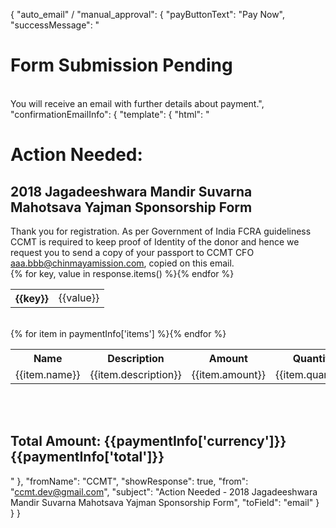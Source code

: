 {
  "auto_email" / "manual_approval": {
    "payButtonText": "Pay Now",
    "successMessage": "<h1>Form Submission Pending</h1><br>You will receive an email with further details about payment.",
    "confirmationEmailInfo": {
      "template": {
        "html": "<h1>Action Needed:</h1><h2>2018 Jagadeeshwara Mandir Suvarna Mahotsava Yajman Sponsorship Form</h2>Thank you for registration. As per Government of India FCRA guideliness CCMT is required to keep  proof of Identity of the donor and hence we request you to send a copy of your passport to CCMT CFO aaa.bbb@chinmayamission.com, copied on this email.<br><table>{% for key, value in response.items() %}<tr><th>{{key}}</th><td>{{value}}</td></tr>{% endfor %}</table><br><table><tr><th>Name</th><th>Description</th><th>Amount</th><th>Quantity</th></tr><tr>{% for item in paymentInfo['items'] %}<td>{{item.name}}</td><td>{{item.description}}</td><td>{{item.amount}}</td><td>{{item.quantity}}</td>{% endfor %}</table><br><br><h2>Total Amount: {{paymentInfo['currency']}} {{paymentInfo['total']}}</h2>"
      },
      "fromName": "CCMT",
      "showResponse": true,
      "from": "ccmt.dev@gmail.com",
      "subject": "Action Needed - 2018 Jagadeeshwara Mandir Suvarna Mahotsava Yajman Sponsorship Form",
      "toField": "email"
    }
  }
}